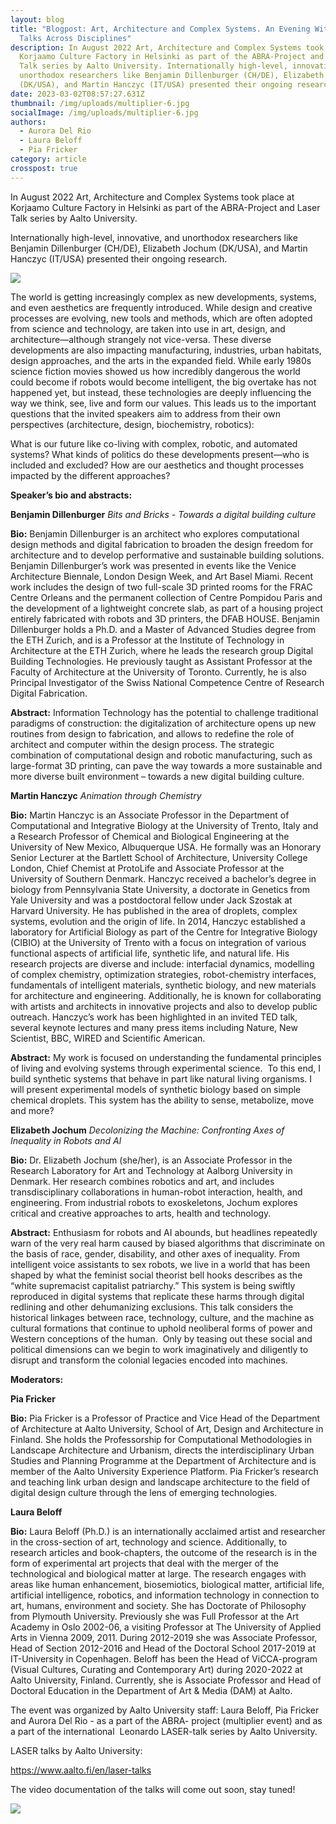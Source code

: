 ```yaml
---
layout: blog
title: "Blogpost: Art, Architecture and Complex Systems. An Evening With Expert
  Talks Across Disciplines"
description: In August 2022 Art, Architecture and Complex Systems took place at
  Korjaamo Culture Factory in Helsinki as part of the ABRA-Project and Laser
  Talk series by Aalto University. Internationally high-level, innovative, and
  unorthodox researchers like Benjamin Dillenburger (CH/DE), Elizabeth Jochum
  (DK/USA), and Martin Hanczyc (IT/USA) presented their ongoing research.
date: 2023-03-02T08:57:27.631Z
thumbnail: /img/uploads/multiplier-6.jpg
socialImage: /img/uploads/multiplier-6.jpg
authors:
  - Aurora Del Rio
  - Laura Beloff
  - Pia Fricker
category: article
crosspost: true
---
```

In August 2022 Art, Architecture and Complex Systems took place at Korjaamo Culture Factory in Helsinki as part of the ABRA-Project and Laser Talk series by Aalto University.

Internationally high-level, innovative, and unorthodox researchers like Benjamin Dillenburger (CH/DE), Elizabeth Jochum (DK/USA), and Martin Hanczyc (IT/USA) presented their ongoing research.

![](/img/uploads/multiplier-5.jpg)

The world is getting increasingly complex as new developments, systems, and even aesthetics are frequently introduced. While design and creative processes are evolving, new tools and methods, which are often adopted from science and technology, are taken into use in art, design, and architecture—although strangely not vice-versa. These diverse developments are also impacting manufacturing, industries, urban habitats, design approaches, and the arts in the expanded field. While early 1980s science fiction movies showed us how incredibly dangerous the world could become if robots would become intelligent, the big overtake has not happened yet, but instead, these technologies are deeply influencing the way we think, see, live and form our values. This leads us to the important questions that the invited speakers aim to address from their own perspectives (architecture, design, biochemistry, robotics): 

What is our future like co-living with complex, robotic, and automated systems? What kinds of politics do these developments present—who is included and excluded? How are our aesthetics and thought processes impacted by the different approaches?



**Speaker’s bio and abstracts:**

**Benjamin Dillenburger** *Bits and Bricks - Towards a digital building culture*

**Bio:** Benjamin Dillenburger is an architect who explores computational design methods and digital fabrication to broaden the design freedom for architecture and to develop performative and sustainable building solutions. Benjamin Dillenburger’s work was presented in events like the Venice Architecture Biennale, London Design Week, and Art Basel Miami. Recent work includes the design of two full-scale 3D printed rooms for the FRAC Centre Orleans and the permanent collection of Centre Pompidou Paris and the development of a lightweight concrete slab, as part of a housing project entirely fabricated with robots and 3D printers, the DFAB HOUSE. Benjamin Dillenburger holds a Ph.D. and a Master of Advanced Studies degree from the ETH Zurich, and is a Professor at the Institute of Technology in Architecture at the ETH Zurich, where he leads the research group Digital Building Technologies. He previously taught as Assistant Professor at the Faculty of Architecture at the University of Toronto. Currently, he is also Principal Investigator of the Swiss National Competence Centre of Research Digital Fabrication.

**Abstract:** Information Technology has the potential to challenge traditional paradigms of construction: the digitalization of architecture opens up new routines from design to fabrication, and allows to redefine the role of architect and computer within the design process. The strategic combination of computational design and robotic manufacturing, such as large-format 3D printing, can pave the way towards a more sustainable and more diverse built environment – towards a new digital building culture.

**Martin Hanczyc** *Animation through Chemistry*

**Bio:** Martin Hanczyc is an Associate Professor in the Department of Computational and Integrative Biology at the University of Trento, Italy and a Research Professor of Chemical and Biological Engineering at the University of New Mexico, Albuquerque USA. He formally was an Honorary Senior Lecturer at the Bartlett School of Architecture, University College London, Chief Chemist at ProtoLife and Associate Professor at the University of Southern Denmark. Hanczyc received a bachelor’s degree in biology from Pennsylvania State University, a doctorate in Genetics from Yale University and was a postdoctoral fellow under Jack Szostak at Harvard University. He has published in the area of droplets, complex systems, evolution and the origin of life. In 2014, Hanczyc established a laboratory for Artificial Biology as part of the Centre for Integrative Biology (CIBIO) at the University of Trento with a focus on integration of various functional aspects of artificial life, synthetic life, and natural life. His research projects are diverse and include: interfacial dynamics, modelling of complex chemistry, optimization strategies, robot-chemistry interfaces, fundamentals of intelligent materials, synthetic biology, and new materials for architecture and engineering. Additionally, he is known for collaborating with artists and architects in innovative projects and also to develop public outreach. Hanczyc’s work has been highlighted in an invited TED talk, several keynote lectures and many press items including Nature, New Scientist, BBC, WIRED and Scientific American.

**Abstract:** My work is focused on understanding the fundamental principles of living and evolving systems through experimental science.  To this end, I build synthetic systems that behave in part like natural living organisms. I will present experimental models of synthetic biology based on simple chemical droplets. This system has the ability to sense, metabolize, move and more?

**Elizabeth Jochum** *Decolonizing the Machine: Confronting Axes of Inequality in Robots and Al*

**Bio:** Dr. Elizabeth Jochum (she/her), is an Associate Professor in the Research Laboratory for Art and Technology at Aalborg University in Denmark. Her research combines robotics and art, and includes transdisciplinary collaborations in human-robot interaction, health, and engineering. From industrial robots to exoskeletons, Jochum explores critical and creative approaches to arts, health and technology.

**Abstract:** Enthusiasm for robots and AI abounds, but headlines repeatedly warn of the very real harm caused by biased algorithms that discriminate on the basis of race, gender, disability, and other axes of inequality. From intelligent voice assistants to sex robots, we live in a world that has been shaped by what the feminist social theorist bell hooks describes as the “white supremacist capitalist patriarchy.” This system is being swiftly reproduced in digital systems that replicate these harms through digital redlining and other dehumanizing exclusions. This talk considers the historical linkages between race, technology, culture, and the machine as cultural formations that continue to uphold neoliberal forms of power and Western conceptions of the human.  Only by teasing out these social and political dimensions can we begin to work imaginatively and diligently to disrupt and transform the colonial legacies encoded into machines.

**Moderators:**

**Pia Fricker** 

**Bio:** Pia Fricker is a Professor of Practice and Vice Head of the Department of Architecture at Aalto University, School of Art, Design and Architecture in Finland. She holds the Professorship for Computational Methodologies in Landscape Architecture and Urbanism, directs the interdisciplinary Urban Studies and Planning Programme at the Department of Architecture and is member of the Aalto University Experience Platform. Pia Fricker’s research and teaching link urban design and landscape architecture to the field of digital design culture through the lens of emerging technologies.

**Laura Beloff** 

**Bio:** Laura Beloff (Ph.D.) is an internationally acclaimed artist and researcher in the cross-section of art, technology and science. Additionally, to research articles and book-chapters, the outcome of the research is in the form of experimental art projects that deal with the merger of the technological and biological matter at large. The research engages with areas like human enhancement, biosemiotics, biological matter, artificial life, artificial intelligence, robotics, and information technology in connection to art, humans, environment and society. She has Doctorate of Philosophy from Plymouth University. Previously she was Full Professor at the Art Academy in Oslo 2002-06, a visiting Professor at The University of Applied Arts in Vienna 2009, 2011. During 2012-2019 she was Associate Professor, Head of Section 2012-2016 and Head of the Doctoral School 2017-2019 at IT-University in Copenhagen. Beloff has been the Head of ViCCA-program (Visual Cultures, Curating and Contemporary Art) during 2020-2022 at Aalto University, Finland. Currently, she is Associate Professor and Head of Doctoral Education in the Department of Art & Media (DAM) at Aalto.

The event was organized by Aalto University staff: Laura Beloff, Pia Fricker and Aurora Del Rio - as a part of the ABRA- project (multiplier event) and as a part of the international  Leonardo LASER-talk series by Aalto University. 

LASER talks by Aalto University:

<https://www.aalto.fi/en/laser-talks> 

The video documentation of the talks will come out soon, stay tuned!

![](/img/uploads/multiplier-4.jpg)